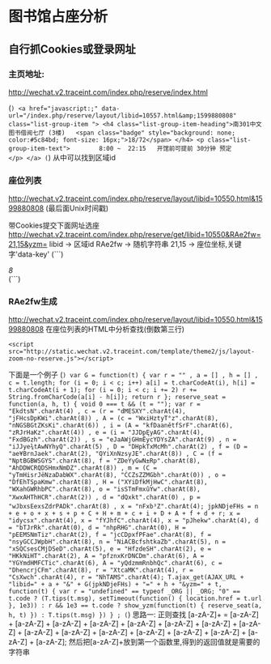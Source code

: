 # 图书馆占座分析

## 自行抓Cookies或登录网址

### 主页地址:
http://wechat.v2.traceint.com/index.php/reserve/index.html

(```)
  <a href="javascript:;" data-url="/index.php/reserve/layout/libid=10557.html&amp;1599880808" class="list-group-item ">
    <h4 class="list-group-item-heading">南301中文图书借阅七厅 (3楼) 	<span class="badge" style="background: none; color:#5c84bd; font-size: 16px;">18/72</span> </h4>
    <p class="list-group-item-text">		8:00 ~  22:15	开馆前可提前 30分钟 预定		</p>
  </a>
(```)
从中可以找到区域id
### 座位列表
http://wechat.v2.traceint.com/index.php/reserve/layout/libid=10550.html&1599880808
(最后面Unix时间戳)

带Cookies提交下面网址选座
http://wechat.v2.traceint.com/index.php/reserve/get/libid=10550&RAe2fw=21,15&yzm=
libid -> 区域id
RAe2fw -> 随机字符串
21,15 -> 座位坐标,关键字'data-key'
(```)
  <div class="grid_cell  grid_active grid_status3" data-key="15,15" style="left:560px;top:560px;">
  <em>8</em>
  </div>
(```)

### RAe2fw生成
http://wechat.v2.traceint.com/index.php/reserve/layout/libid=10550.html&1599880808
在座位列表的HTML中分析查找(倒数第三行)

`<script src="http://static.wechat.v2.traceint.com/template/theme2/js/layout-zoom-no-reserve.js"></script>`

下面是一个例子
(```)
  var G = function(t) {
    var r = ""
      , a = []
      , h = []
      , c = t.length;
    for (i = 0; i < c; i++)
        a[i] = t.charCodeAt(i),
        h[i] = t.charCodeAt(i + 1);
    for (i = 0; i < c; i += 2)
        r += String.fromCharCode(a[i] - h[i]);
    return r
  };
  reserve_seat = function(a, h, t) {
    void 0 === t && (t = "");
    var r = "EkdtsN".charAt(4)
      , c = (r = "dMESXY".charAt(4),
    "jFHcsDpKWi".charAt(8))
      , A = (c = "WxiHztyT°z".charAt(8),
    "nNGSBGtZKsKi".charAt(6))
      , i = (A = "kfDaanětfSrF".charAt(6),
    "zRJrHaKz".charAt(4))
      , e = (i = "JJDpĘyAG".charAt(4),
    "FxdBGzh".charAt(2))
      , s = "eJaAWjGHmÊycYDYsZA".charAt(9)
      , n = "iJJye¾tAwNYhyQ".charAt(5)
      , D = "DHpkTxMcMh".charAt(2)
      , f = (D = "ae¥BrnJaek".charAt(2),
    "QYiXnNzsyJE".charAt(8))
      , C = (f = "NptBGBWSGYS".charAt(8),
    f = "ZDeYyGwN±Rp".charAt(8),
    "AhDDWCRQDSHmxNmDZ".charAt(8))
      , m = (C = "yTmHisrJëNzaDabWX".charAt(8),
    "ĊCZsZZMGbh".charAt(0))
      , o = "DfEhTSpaKmw".charAt(8)
      , H = ("XYiDfkMjHwC".charAt(8),
    "WXahGWRhbPC".charAt(8),
    o = "isSTmFmxûYw".charAt(8),
    "XwxAHThHCR".charAt(2))
      , d = "dQxkt".charAt(0)
      , p = "wJbxsEexsZdrPADk".charAt(8)
      , x = "nFxb³Z".charAt(4);
    jpkNDjeFHs = n + e + o + x + s + p + C + H + m + c + i + D + A + f + d + r;
    x = "idycsx".charAt(4),
    x = "fYJhfC".charAt(4),
    x = "pJhekw".charAt(4),
    d = "bTJrRk".charAt(0),
    d = "nhpRHG".charAt(0),
    H = "pEEMSNmTiz".charAt(2),
    f = "jcCDpxfPFae".charAt(8),
    f = "nsyGCCJWpbH".charAt(8),
    n = "NiACBcfshtkaZb".charAt(5),
    n = "xSQCsesCMjDSeD".charAt(5),
    e = "HfzdeSH".charAt(2),
    e = "HKkNiHT".charAt(2),
    A = "pfznxKrDNCDm".charAt(6),
    A = "YGYmdHMFCTic".charAt(6),
    A = "yQdzmmRnbhQc".charAt(6),
    c = "DhencrjCFm".charAt(8),
    r = "XtcaMK".charAt(4),
    r = "CsXwch".charAt(4),
    r = "NhTAMS".charAt(4);
    T.ajax_get(AJAX_URL + "libid=" + a + "&" + G(jpkNDjeFHs) + "=" + h + "&yzm=" + t, function(t) {
        var r = "undefined" == typeof _ORG || _ORG;
        "0" == t.code ? (T.tips(t.msg),
        setTimeout(function() {
            location.href = t.url
        }, 1e3)) : r && 1e3 == t.code ? show_yzm(function(t) {
            reserve_seat(a, h, t)
        }) : T.tips(t.msg)
    })
  }
  ;
(```)
思路一:
正则查找 [a-zA-Z]+ = [a-zA-Z] + [a-zA-Z] + [a-zA-Z] + [a-zA-Z] + [a-zA-Z] + [a-zA-Z] + [a-zA-Z] + [a-zA-Z] + [a-zA-Z] + [a-zA-Z] + [a-zA-Z] + [a-zA-Z] + [a-zA-Z] + [a-zA-Z] + [a-zA-Z] + [a-zA-Z];
然后把[a-zA-Z]+放到第一个函数里,得到的返回值就是需要的字符串
